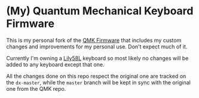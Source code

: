# (My) Quantum Mechanical Keyboard Firmware

This is my personal fork of the [QMK
Firmware](https://github.com/qmk/qmk_firmware) that includes my custom
changes and improvements for my personal use. Don't expect much of it.

Currently I'm owning a [Lily58L](keyboards/lily58/light) keyboard so
most likely no changes will be added to any keyboard except that one.

All the changes done on this repo respect the original one are tracked
on the `dx-master`, while the `master` branch will be kept in sync
with the original one from the QMK repo.
